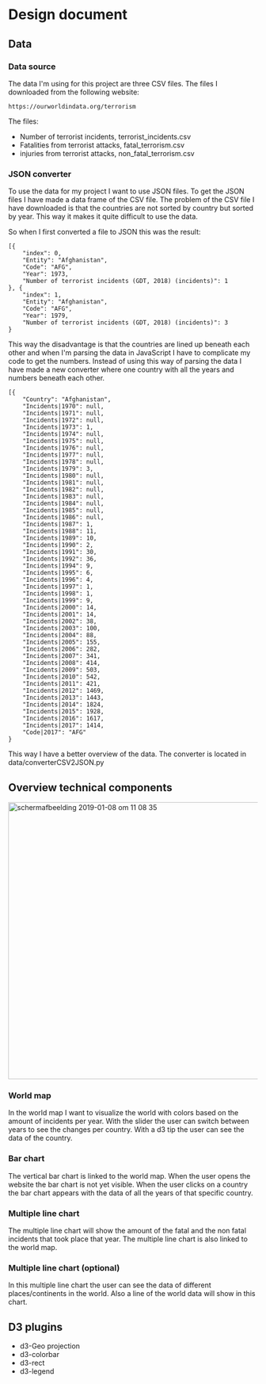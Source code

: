 # Design document

## Data

### Data source

The data I'm using for this project are three CSV files. The files I downloaded from the following website:

```
https://ourworldindata.org/terrorism
```

The files:
* Number of terrorist incidents, terrorist_incidents.csv
* Fatalities from terrorist attacks, fatal_terrorism.csv
* injuries from terrorist attacks, non_fatal_terrorism.csv

### JSON converter

To use the data for my project I want to use JSON files. To get the JSON files I have made a data frame of the CSV file. The problem of the CSV file I have downloaded is that the countries are not sorted by country but sorted by year. This way it makes it quite difficult to use the data.

So when I first converted a file to JSON this was the result:
```
[{
	"index": 0,
	"Entity": "Afghanistan",
	"Code": "AFG",
	"Year": 1973,
	"Number of terrorist incidents (GDT, 2018) (incidents)": 1
}, {
	"index": 1,
	"Entity": "Afghanistan",
	"Code": "AFG",
	"Year": 1979,
	"Number of terrorist incidents (GDT, 2018) (incidents)": 3
}
```
This way the disadvantage is that the countries are lined up beneath each other and when I'm parsing the data in JavaScript I have to complicate my code to get the numbers. Instead of using this way of parsing the data I have made a new converter where one country with all the years and numbers beneath each other.

```
[{
	"Country": "Afghanistan",
	"Incidents|1970": null,
	"Incidents|1971": null,
	"Incidents|1972": null,
	"Incidents|1973": 1,
	"Incidents|1974": null,
	"Incidents|1975": null,
	"Incidents|1976": null,
	"Incidents|1977": null,
	"Incidents|1978": null,
	"Incidents|1979": 3,
	"Incidents|1980": null,
	"Incidents|1981": null,
	"Incidents|1982": null,
	"Incidents|1983": null,
	"Incidents|1984": null,
	"Incidents|1985": null,
	"Incidents|1986": null,
	"Incidents|1987": 1,
	"Incidents|1988": 11,
	"Incidents|1989": 10,
	"Incidents|1990": 2,
	"Incidents|1991": 30,
	"Incidents|1992": 36,
	"Incidents|1994": 9,
	"Incidents|1995": 6,
	"Incidents|1996": 4,
	"Incidents|1997": 1,
	"Incidents|1998": 1,
	"Incidents|1999": 9,
	"Incidents|2000": 14,
	"Incidents|2001": 14,
	"Incidents|2002": 38,
	"Incidents|2003": 100,
	"Incidents|2004": 88,
	"Incidents|2005": 155,
	"Incidents|2006": 282,
	"Incidents|2007": 341,
	"Incidents|2008": 414,
	"Incidents|2009": 503,
	"Incidents|2010": 542,
	"Incidents|2011": 421,
	"Incidents|2012": 1469,
	"Incidents|2013": 1443,
	"Incidents|2014": 1824,
	"Incidents|2015": 1928,
	"Incidents|2016": 1617,
	"Incidents|2017": 1414,
	"Code|2017": "AFG"
}
```
This way I have a better overview of the data. The converter is located in data/converterCSV2JSON.py

## Overview technical components

<img width="559" alt="schermafbeelding 2019-01-08 om 11 08 35" src="https://user-images.githubusercontent.com/43987983/50824041-c91fa700-1335-11e9-92f5-c347d2184b43.png">

### World map

In the world map I want to visualize the world with colors based on the amount of incidents per year. With the slider the user can switch between years to see the changes per country. With a d3 tip the user can see the data of the country.

### Bar chart

The vertical bar chart is linked to the world map. When the user opens the website the bar chart is not yet visible. When the user clicks on a country the bar chart appears with the data of all the years of that specific country.

### Multiple line chart

The multiple line chart will show the amount of the fatal and the non fatal incidents that took place that year. The multiple line chart is also linked to the world map.

### Multiple line chart (optional)

In this multiple line chart the user can see the data of different places/continents in the world. Also a line of the world data will show in this chart.

## D3 plugins

* d3-Geo projection
* d3-colorbar
* d3-rect
* d3-legend
